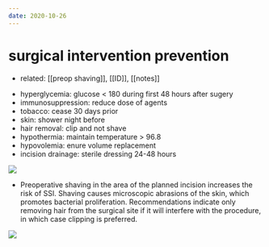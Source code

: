 ```yaml
---
date: 2020-10-26
---
```


# surgical intervention prevention

- related: [[preop shaving]], [[ID]], [[notes]]

<!-- surgical intervention prevention, temperature and volume -->

- hyperglycemia: glucose < 180 during first 48 hours after sugery
- immunosuppression: reduce dose of agents
- tobacco: cease 30 days prior
- skin: shower night before
- hair removal: clip and not shave
- hypothermia: maintain temperature > 96.8
- hypovolemia: enure volume replacement
- incision drainage: sterile dressing 24-48 hours

![](https://photos.thisispiggy.com/file/wikiFiles/20201026090641.png)

<!-- preoperative shaving? -->

- Preoperative shaving in the area of the planned incision increases the risk of SSI. Shaving causes microscopic abrasions of the skin, which promotes bacterial proliferation. Recommendations indicate only removing hair from the surgical site if it will interfere with the procedure, in which case clipping is preferred.

![](https://photos.thisispiggy.com/file/wikiFiles/20201026090641.png)
